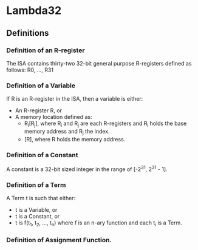 # Lambda32

## Definitions

### Definition of an R-register

The ISA contains thirty-two 32-bit general purpose R-registers defined as follows: R0, ..., R31

### Definition of a Variable

If R is an R-register in the ISA, then a variable is either:

- An R-register R, or
- A memory location defined as:
  - R<sub>i</sub>[R<sub>j</sub>], where R<sub>i</sub> and R<sub>j</sub> are each R-registers and R<sub>i</sub> holds the base memory address and R<sub>j</sub> the index.
  - [R], where R holds the memory address.

### Definition of a Constant

A constant is a 32-bit sized integer in the range of [-2<sup>31</sup>, 2<sup>31</sup> - 1].

### Definition of a Term

A Term t is such that either:

- t is a Variable, or
- t is a Constant, or
- t is f(t<sub>1</sub>, t<sub>2</sub>, ..., t<sub>n</sub>) where f is an n-ary function and each t<sub>i</sub> is a Term.

### Definition of Assignment Function.
